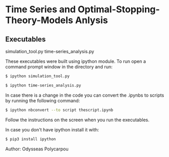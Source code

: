 # Time Series and Optimal-Stopping-Theory-Models Anlysis

## Executables

simulation_tool.py
time-series_analysis.py

These executables were built using ipython module.
To run open a command prompt window in the directory and run:

```bash
$ ipython simulation_tool.py
```
```bash
$ ipython time-series_analysis.py
```
In case there is a change in the code you can convert the .ipynbs to scripts by running the following command:

```bash
$ ipython nbconvert --to script thescript.ipynb
```

Follow the instructions on the screen when you run the executables.

In case you don't have ipython install it with:

```bash
$ pip3 install ipython
```

Author: Odysseas Polycarpou
